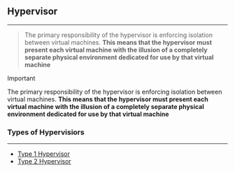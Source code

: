 ## Hypervisor
---
>The primary responsibility of the hypervisor is enforcing isolation between virtual machines. **This means that the hypervisor must present each virtual machine with the illusion of a completely separate physical environment dedicated for use by that virtual machine**

>[!important]
> The primary responsibility of the hypervisor is enforcing isolation between virtual machines. **This means that the hypervisor must present each virtual machine with the illusion of a completely separate physical environment dedicated for use by that virtual machine**

###  Types of Hypervisiors
---
- [Type 1 Hypervisor](Type%201%20Hypervisor.md)
- [Type 2 Hypervisor](Type%202%20Hypervisor.md)